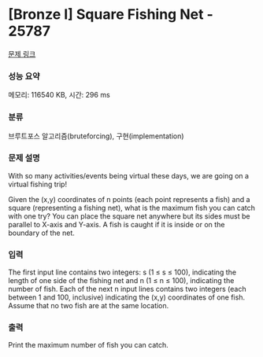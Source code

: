 # [Bronze I] Square Fishing Net - 25787 

[문제 링크](https://www.acmicpc.net/problem/25787) 

### 성능 요약

메모리: 116540 KB, 시간: 296 ms

### 분류

브루트포스 알고리즘(bruteforcing), 구현(implementation)

### 문제 설명

<p>With so many activities/events being virtual these days, we are going on a virtual fishing trip!</p>

<p>Given the (x,y) coordinates of n points (each point represents a fish) and a square (representing a fishing net), what is the maximum fish you can catch with one try? You can place the square net anywhere but its sides must be parallel to X-axis and Y-axis. A fish is caught if it is inside or on the boundary of the net.</p>

### 입력 

 <p>The first input line contains two integers: s (1 ≤ s ≤ 100), indicating the length of one side of the fishing net and n (1 ≤ n ≤ 100), indicating the number of fish. Each of the next n input lines contains two integers (each between 1 and 100, inclusive) indicating the (x,y) coordinates of one fish. Assume that no two fish are at the same location.</p>

### 출력 

 <p>Print the maximum number of fish you can catch.</p>

